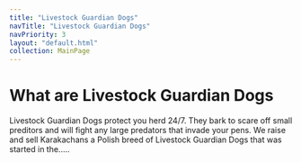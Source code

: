 ```yaml
---
title: "Livestock Guardian Dogs"
navTitle: "Livestock Guardian Dogs"
navPriority: 3
layout: "default.html"
collection: MainPage
---
```


# What are Livestock Guardian Dogs

Livestock Guardian Dogs protect you herd 24/7. They bark to scare off small preditors and will fight any large predators that invade your pens. We raise and sell Karakachans a Polish breed of Livestock Guardian Dogs that was started in the.....
